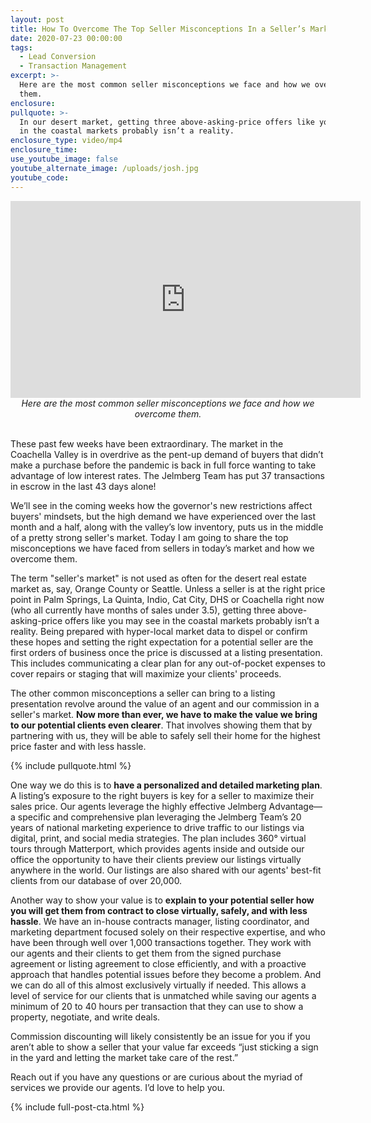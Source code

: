 ```yaml
---
layout: post
title: How To Overcome The Top Seller Misconceptions In a Seller’s Market
date: 2020-07-23 00:00:00
tags:
  - Lead Conversion
  - Transaction Management
excerpt: >-
  Here are the most common seller misconceptions we face and how we overcome
  them.
enclosure:
pullquote: >-
  In our desert market, getting three above-asking-price offers like you may see
  in the coastal markets probably isn’t a reality.
enclosure_type: video/mp4
enclosure_time:
use_youtube_image: false
youtube_alternate_image: /uploads/josh.jpg
youtube_code:
---
```


<iframe src="https://www.youtube.com/embed/QdcdpvHcQMQ?rel=0" width="560" height="315" frameborder="0" allowfullscreen="allowfullscreen"></iframe>

<center><em>Here are the most common seller misconceptions we face and how we overcome them.</em></center>

<br>These past few weeks have been extraordinary. The market in the Coachella Valley is in overdrive as the pent-up demand of buyers that didn’t make a purchase before the pandemic is back in full force wanting to take advantage of low interest rates. The Jelmberg Team has put 37 transactions in escrow in the last 43 days alone\!

We’ll see in the coming weeks how the governor's new restrictions affect buyers' mindsets, but the high demand we have experienced over the last month and a half, along with the valley’s low inventory, puts us in the middle of a pretty strong seller's market. Today I am going to share the top misconceptions we have faced from sellers in today’s market and how we overcome them.

The term "seller's market" is not used as often for the desert real estate market as, say, Orange County or Seattle. Unless a seller is at the right price point in Palm Springs, La Quinta, Indio, Cat City, DHS or Coachella right now (who all currently have months of sales under 3.5), getting three above-asking-price offers like you may see in the coastal markets probably isn’t a reality. Being prepared with hyper-local market data to dispel or confirm these hopes and setting the right expectation for a potential seller are the first orders of business once the price is discussed at a listing presentation. This includes communicating a clear plan for any out-of-pocket expenses to cover repairs or staging that will maximize your clients' proceeds.

The other common misconceptions a seller can bring to a listing presentation revolve around the value of an agent and our commission in a seller's market. **Now more than ever, we have to make the value we bring to our potential clients even clearer**. That involves showing them that by partnering with us, they will be able to safely sell their home for the highest price faster and with less hassle.

{% include pullquote.html %}

One way we do this is to **have a personalized and detailed marketing plan**. A listing’s exposure to the right buyers is key for a seller to maximize their sales price. Our agents leverage the highly effective Jelmberg Advantage—a specific and comprehensive plan leveraging the Jelmberg Team’s 20 years of national marketing experience to drive traffic to our listings via digital, print, and social media strategies. The plan includes 360&deg; virtual tours through Matterport, which provides agents inside and outside our office the opportunity to have their clients preview our listings virtually anywhere in the world. Our listings are also shared with our agents' best-fit clients from our database of over 20,000.

Another way to show your value is to **explain to your potential seller how you will get them from contract to close virtually, safely, and with less hassle**. We have an in-house contracts manager, listing coordinator, and marketing department focused solely on their respective expertise, and who have been through well over 1,000 transactions together. They work with our agents and their clients to get them from the signed purchase agreement or listing agreement to close efficiently, and with a proactive approach that handles potential issues before they become a problem. And we can do all of this almost exclusively virtually if needed. This allows a level of service for our clients that is unmatched while saving our agents a minimum of 20 to 40 hours per transaction that they can use to show a property, negotiate, and write deals.

Commission discounting will likely consistently be an issue for you if you aren’t able to show a seller that your value far exceeds “just sticking a sign in the yard and letting the market take care of the rest.”

Reach out if you have any questions or are curious about the myriad of services we provide our agents. I’d love to help you.

{% include full-post-cta.html %}